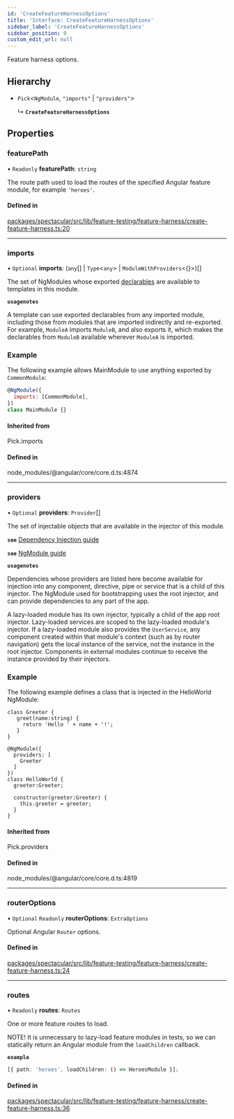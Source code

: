 ```yaml
---
id: 'CreateFeatureHarnessOptions'
title: 'Interface: CreateFeatureHarnessOptions'
sidebar_label: 'CreateFeatureHarnessOptions'
sidebar_position: 0
custom_edit_url: null
---
```


Feature harness options.

## Hierarchy

- `Pick`<`NgModule`, `"imports"` \| `"providers"`\>

  ↳ **`CreateFeatureHarnessOptions`**

## Properties

### featurePath

• `Readonly` **featurePath**: `string`

The route path used to load the routes of the specified Angular feature module,
for example `'heroes'`.

#### Defined in

[packages/spectacular/src/lib/feature-testing/feature-harness/create-feature-harness.ts:20](https://github.com/ngworker/ngworker/blob/c91c5ac/packages/spectacular/src/lib/feature-testing/feature-harness/create-feature-harness.ts#L20)

---

### imports

• `Optional` **imports**: (`any`[] \| `Type`<`any`\> \|
`ModuleWithProviders`<{}\>)[]

The set of NgModules whose exported
[declarables](https://v13.angular.io/guide/glossary#declarable) are available to
templates in this module.

**`usagenotes`**

A template can use exported declarables from any imported module, including
those from modules that are imported indirectly and re-exported. For example,
`ModuleA` imports `ModuleB`, and also exports it, which makes the declarables
from `ModuleB` available wherever `ModuleA` is imported.

### Example

The following example allows MainModule to use anything exported by
`CommonModule`:

```javascript
@NgModule({
  imports: [CommonModule],
})
class MainModule {}
```

#### Inherited from

Pick.imports

#### Defined in

node_modules/@angular/core/core.d.ts:4874

---

### providers

• `Optional` **providers**: `Provider`[]

The set of injectable objects that are available in the injector of this module.

**`see`**
[Dependency Injection guide](https://v13.angular.io/guide/dependency-injection)

**`see`** [NgModule guide](https://v13.angular.io/guide/providers)

**`usagenotes`**

Dependencies whose providers are listed here become available for injection into
any component, directive, pipe or service that is a child of this injector. The
NgModule used for bootstrapping uses the root injector, and can provide
dependencies to any part of the app.

A lazy-loaded module has its own injector, typically a child of the app root
injector. Lazy-loaded services are scoped to the lazy-loaded module's injector.
If a lazy-loaded module also provides the `UserService`, any component created
within that module's context (such as by router navigation) gets the local
instance of the service, not the instance in the root injector. Components in
external modules continue to receive the instance provided by their injectors.

### Example

The following example defines a class that is injected in the HelloWorld
NgModule:

```
class Greeter {
   greet(name:string) {
     return 'Hello ' + name + '!';
   }
}

@NgModule({
  providers: [
    Greeter
  ]
})
class HelloWorld {
  greeter:Greeter;

  constructor(greeter:Greeter) {
    this.greeter = greeter;
  }
}
```

#### Inherited from

Pick.providers

#### Defined in

node_modules/@angular/core/core.d.ts:4819

---

### routerOptions

• `Optional` `Readonly` **routerOptions**: `ExtraOptions`

Optional Angular `Router` options.

#### Defined in

[packages/spectacular/src/lib/feature-testing/feature-harness/create-feature-harness.ts:24](https://github.com/ngworker/ngworker/blob/c91c5ac/packages/spectacular/src/lib/feature-testing/feature-harness/create-feature-harness.ts#L24)

---

### routes

• `Readonly` **routes**: `Routes`

One or more feature routes to load.

NOTE! It is unnecessary to lazy-load feature modules in tests, so we can
statically return an Angular module from the `loadChildren` callback.

**`example`**

```typescript
[{ path: 'heroes', loadChildren: () => HeroesModule }];
```

#### Defined in

[packages/spectacular/src/lib/feature-testing/feature-harness/create-feature-harness.ts:36](https://github.com/ngworker/ngworker/blob/c91c5ac/packages/spectacular/src/lib/feature-testing/feature-harness/create-feature-harness.ts#L36)
